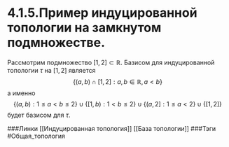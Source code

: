 # 4.1.5.Пример индуцированной топологии на замкнутом подмножестве.
Рассмотрим подмножество $[1,2]\subset\mathbb{R}$. Базисом для индуцированной топологии $\tau$ на $[1,2]$ является
$$\{(a,b)\cap[1,2]:a,b\in\mathbb{R},a<b\}$$ а именно 
$$\{(a,b):1\leq a<b\leq2\}\cup\{[1,b):1<b\leq2\}\cup\{(a,2]:1\leq a<2\}\cup\{[1,2]\}$$ будет базисом для $\tau$.

###Линки [[Индуцированная топология]] [[База топологии]]
###Тэги 
 #Общая_топология